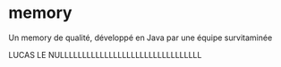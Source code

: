 # memory
Un memory de qualité, développé en Java par une équipe survitaminée

LUCAS LE NULLLLLLLLLLLLLLLLLLLLLLLLLLLLLLLL
